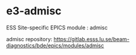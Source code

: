 
e3-admisc  
======
ESS Site-specific EPICS module : admisc

admisc repository:
https://gitlab.esss.lu.se/beam-diagnostics/bde/epics/modules/admisc


